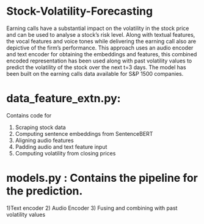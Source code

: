 # Stock-Volatility-Forecasting

Earning calls have a substantial impact on the volatility in the stock price and can be used to analyse a stock’s risk level. Along with textual features, the vocal features and voice tones while delivering the earning call also are depictive of the firm’s performance. This approach uses an audio encoder and text encoder for obtaining the embeddings and features, this combined encoded representation has been used along with past volatility values to predict the volatility of the stock over the next t=3 days. The model has been built on the earning calls data available for S&P 1500 companies.

# data_feature_extn.py: 
Contains code for
1) Scraping stock data
2) Computing sentence embeddings from SentenceBERT
3) Aligning audio features
4) Padding audio and text feature input
5) Computing volatility from closing prices

# models.py : Contains the pipeline for the prediction. 
1)Text encoder
2) Audio Encoder 
3) Fusing and combining with past volatility values
